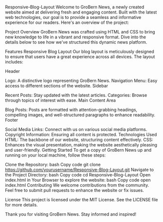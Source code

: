 Responsive-Blog-Layout
Welcome to GroBern News, a newly created website aimed at delivering fresh and engaging content. Built with the latest web technologies, our goal is to provide a seamless and informative experience for our readers. Here's an overview of the project:

Project Overview
GroBern News was crafted using HTML and CSS to bring new knowledge to life in a vibrant and responsive format. Dive into the details below to see how we've structured this dynamic news platform.

Features
Responsive Blog Layout
Our blog layout is meticulously designed to ensure that users have a great experience across all devices. The layout includes:

Header

Logo: A distinctive logo representing GroBern News.
Navigation Menu: Easy access to different sections of the website.
Sidebar

Recent Posts: Stay updated with the latest articles.
Categories: Browse through topics of interest with ease.
Main Content Area

Blog Posts: Posts are formatted with attention-grabbing headings, compelling images, and well-structured paragraphs to enhance readability.
Footer

Social Media Links: Connect with us on various social media platforms.
Copyright Information: Ensuring all content is protected.
Technologies Used
HTML: The backbone of our website, structuring content effectively.
CSS: Enhances the visual presentation, making the website aesthetically pleasing and user-friendly.
Getting Started
To get a copy of GroBern News up and running on your local machine, follow these steps:

Clone the Repository:
bash
Copy code
git clone https://github.com/yourusername/Responsive-Blog-Layout.git
Navigate to the Project Directory:
bash
Copy code
cd Responsive-Blog-Layout
Open index.html in Your Browser to explore the website:
bash
Copy code
open index.html
Contributing
We welcome contributions from the community. Feel free to submit pull requests to enhance the website or fix issues.

License
This project is licensed under the MIT License. See the LICENSE file for more details.

Thank you for visiting GroBern News. Stay informed and inspired!
